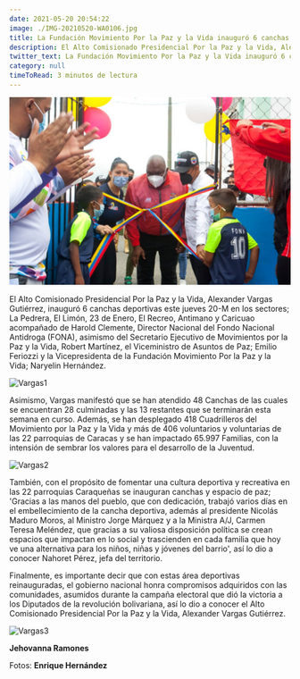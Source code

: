 ```yaml
---
date: 2021-05-20 20:54:22
image: ./IMG-20210520-WA0106.jpg
title: La Fundación Movimiento Por la Paz y la Vida inauguró 6 canchas deportivas en Caracas
description: El Alto Comisionado Presidencial Por la Paz y la Vida, Alexander Vargas Gutiérrez, inauguró 6 canchas deportivas este jueves 20-M en los sectores La Pedrera, El Limón, 23 de Enero, El Recreo, Antimano y Caricuao acompañado de Harold Clemente, Director Nacional del Fondo Nacional Antidroga (FONA).
twitter_text: La Fundación Movimiento Por la Paz y la Vida inauguró 6 canchas deportivas en Caracas
category: null
timeToRead: 3 minutos de lectura
---
```

![Vargas](./IMG-20210520-WA0106.jpg)

El Alto Comisionado Presidencial Por la Paz y la Vida, Alexander Vargas Gutiérrez, inauguró 6 canchas deportivas este jueves 20-M en los sectores; La Pedrera, El Limón, 23 de Enero, El Recreo, Antimano y Caricuao acompañado de Harold Clemente, Director Nacional del Fondo Nacional Antidroga (FONA), asimismo del Secretario Ejecutivo de Movimientos por la Paz y la Vida, Robert Martínez, el Viceministro de Asuntos de Paz; Emilio Feriozzi y la Vicepresidenta de la Fundación Movimiento Por la Paz y la Vida; Naryelin Hernández.

![Vargas1](https://res.cloudinary.com/movimiento-por-la-paz-y-la-vida/image/upload/v1621557825/blog/2021-05-20/IMG-20210520-WA0095_hwou2r.webp)

Asimismo, Vargas manifestó que se han atendido 48 Canchas de las cuales se encuentran 28 culminadas
y las 13 restantes que se terminarán esta semana en curso. Además, se han desplegado 418 Cuadrilleros del Movimiento por la Paz y la Vida y más de 406 voluntarios y voluntarias de las 22 parroquias de Caracas y se han impactado 65.997 Familias, con la intensión de sembrar los valores para el desarrollo de la Juventud.

![Vargas2](https://res.cloudinary.com/movimiento-por-la-paz-y-la-vida/image/upload/v1621557825/blog/2021-05-20/IMG-20210520-WA0093_jkovna.webp)

También, con el propósito de fomentar una cultura deportiva y recreativa en las 22 parroquias Caraqueñas se inauguran canchas y espacio de paz; 'Gracias a las manos del pueblo, que con dedicación, trabajó varios días en el embellecimiento de la cancha deportiva, además al presidente Nicolás Maduro Moros, al Ministro Jorge Márquez y a la Ministra A/J, Carmen Teresa Meléndez, que gracias a su valiosa disposición política se crean espacios que impactan en lo social y trascienden en cada familia que hoy ve una alternativa para los niños, niñas y jóvenes del barrio', así lo dio a conocer Nahoret Pérez, jefa del territorio.

Finalmente, es importante decir que con estas área deportivas reinauguradas, el gobierno nacional honra compromisos adquiridos con las comunidades, asumidos durante la campaña electoral que dió la victoria a los Diputados de la revolución bolivariana, así lo dio a conocer el Alto Comisionado Presidencial Por la Paz y la Vida, Alexander Vargas Gutiérrez.

![Vargas3](https://res.cloudinary.com/movimiento-por-la-paz-y-la-vida/image/upload/v1621557826/blog/2021-05-20/IMG-20210520-WA0099_trxjm6.webp)


**Jehovanna Ramones**

Fotos: **Enrique Hernández**
